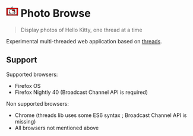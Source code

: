 # ![Photo Browse](https://raw.githubusercontent.com/gmarty/photo-browse/master/img/icons/32.png "Photo Browse") Photo Browse

> Display photos of Hello Kitty, one thread at a time

Experimental multi-threaded web application based on [threads](https://github.com/gaia-components/threads).

## Support

Supported browsers:

* Firefox OS
* Firefox Nightly 40 (Broadcast Channel API is required)

Non supported browsers:

* Chrome (threads lib uses some ES6 syntax ; Broadcast Channel API is missing)
* All browsers not mentioned above
